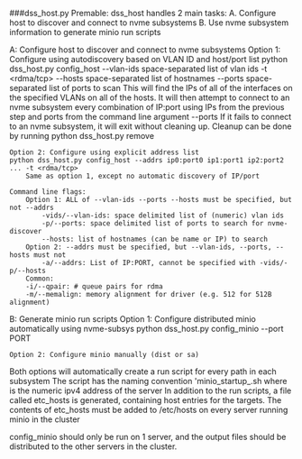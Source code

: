 ###dss_host.py 
Premable:
dss_host handles 2 main tasks:
    A. Configure host to discover and connect to nvme subsystems
    B. Use nvme subsystem information to generate minio run scripts


A: Configure host to discover and connect to nvme subsystems
    Option 1: Configure using autodiscovery based on VLAN ID and host/port list
    python dss_host.py config_host --vlan-ids space-separated list of vlan ids -t <rdma/tcp> --hosts space-separated list of hostnames --ports space-separated list of ports to scan
        This will find the IPs of all of the interfaces on the specified VLANs on all of the hosts.
        It will then attempt to connect to an nvme subsystem every combination of IP:port using IPs from the previous step and ports from the command line argument --ports
        If it fails to connect to an nvme subsystem, it will exit without cleaning up. Cleanup can be done by running python dss_host.py remove

    Option 2: Configure using explicit address list
    python dss_host.py config_host --addrs ip0:port0 ip1:port1 ip2:port2 ... -t <rdma/tcp>
        Same as option 1, except no automatic discovery of IP/port

    Command line flags:
        Option 1: ALL of --vlan-ids --ports --hosts must be specified, but not --addrs
            -vids/--vlan-ids: space delimited list of (numeric) vlan ids
            -p/--ports: space delimited list of ports to search for nvme-discover
            --hosts: list of hostnames (can be name or IP) to search
        Option 2: --addrs must be specified, but --vlan-ids, --ports, --hosts must not
            -a/--addrs: List of IP:PORT, cannot be specified with -vids/-p/--hosts
        Common:
        -i/--qpair: # queue pairs for rdma
        -m/--memalign: memory alignment for driver (e.g. 512 for 512B alignment)


B: Generate minio run scripts
    Option 1: Configure distributed minio automatically using nvme-subsys
        python dss_host.py config_minio --port PORT
            

    Option 2: Configure minio manually (dist or sa)

Both options will automatically create a run script for every path in each subsystem
The script has the naming convention 'minio_startup_<IP>.sh where <IP> is the numeric ipv4 address of the server
In addition to the run scripts, a file called etc_hosts is generated, containing host entries for the targets. The contents of etc_hosts must be added to /etc/hosts on every server running minio in the cluster

config_minio should only be run on 1 server, and the output files should be distributed to the other servers in the cluster.
    
    
   
    
